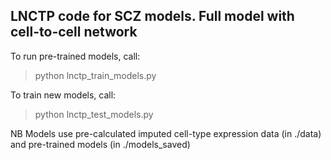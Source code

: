 ## LNCTP code for SCZ models. Full model with cell-to-cell network

To run pre-trained models, call:

>python lnctp_train_models.py

To train new models, call:

>python lnctp_test_models.py

NB Models use pre-calculated imputed cell-type expression data (in ./data) and pre-trained models (in ./models_saved)

